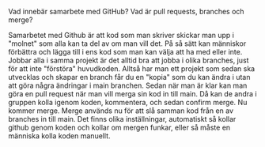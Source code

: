Vad innebär samarbete med GitHub? Vad är pull requests, branches och merge?

Samarbetet med Github är att kod som man skriver skickar man upp i "molnet" som alla kan ta del av om man vill det. På så sätt kan människor förbättra och lägga till i ens kod som man kan välja att ha med eller inte. 
Jobbar alla i samma projekt är det alltid bra att jobba i olika branches, just för att inte "förstöra" huvudkoden. Alltså har man ett projekt som sedan ska utvecklas och skapar en branch får du en "kopia" som du kan ändra i utan att göra några ändringar i main branchen. 
Sedan när man är klar kan man göra en pull request när man vill merga sin kod in till main. Då kan de andra i gruppen kolla igenom koden, kommentera, och sedan confirm merge. 
Nu kommer merge. Merge används nu för att slå samman kod från en av branches in till main. Det finns olika inställningar, automatiskt så kollar github genom koden och kollar om mergen funkar, eller så måste en människa kolla koden manuellt. 